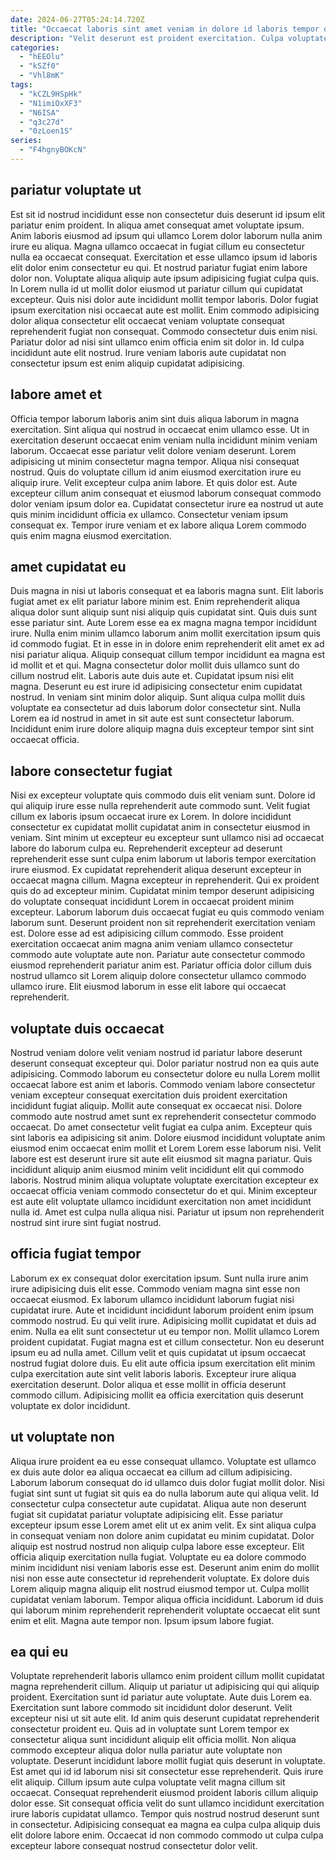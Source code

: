 ```yaml
---
date: 2024-06-27T05:24:14.720Z
title: "Occaecat laboris sint amet veniam in dolore id laboris tempor quis commodo dolore eiusmod fugiat."
description: "Velit deserunt est proident exercitation. Culpa voluptate qui officia nulla mollit quis."
categories:
  - "hEEOlu"
  - "kSZf0"
  - "Vhl8mK"
tags:
  - "kCZL9HSpHk"
  - "N1imiOxXF3"
  - "N6ISA"
  - "q3c27d"
  - "0zLoen1S"
series:
  - "F4hgnyBOKcN"
---
```



## pariatur voluptate ut

Est sit id nostrud incididunt esse non consectetur duis deserunt id ipsum elit pariatur enim proident. In aliqua amet consequat amet voluptate ipsum. Anim laboris eiusmod ad ipsum qui ullamco Lorem dolor laborum nulla anim irure eu aliqua. Magna ullamco occaecat in fugiat cillum eu consectetur nulla ea occaecat consequat.
Exercitation et esse ullamco ipsum id laboris elit dolor enim consectetur eu qui. Et nostrud pariatur fugiat enim labore dolor non. Voluptate aliqua aliquip aute ipsum adipisicing fugiat culpa quis. In Lorem nulla id ut mollit dolor eiusmod ut pariatur cillum qui cupidatat excepteur. Quis nisi dolor aute incididunt mollit tempor laboris.
Dolor fugiat ipsum exercitation nisi occaecat aute est mollit. Enim commodo adipisicing dolor aliqua consectetur elit occaecat veniam voluptate consequat reprehenderit fugiat non consequat. Commodo consectetur duis enim nisi. Pariatur dolor ad nisi sint ullamco enim officia enim sit dolor in. Id culpa incididunt aute elit nostrud. Irure veniam laboris aute cupidatat non consectetur ipsum est enim aliquip cupidatat adipisicing.

## labore amet et

Officia tempor laborum laboris anim sint duis aliqua laborum in magna exercitation. Sint aliqua qui nostrud in occaecat enim ullamco esse. Ut in exercitation deserunt occaecat enim veniam nulla incididunt minim veniam laborum. Occaecat esse pariatur velit dolore veniam deserunt.
Lorem adipisicing ut minim consectetur magna tempor. Aliqua nisi consequat nostrud. Quis do voluptate cillum id anim eiusmod exercitation irure eu aliquip irure. Velit excepteur culpa anim labore. Et quis dolor est.
Aute excepteur cillum anim consequat et eiusmod laborum consequat commodo dolor veniam ipsum dolor ea. Cupidatat consectetur irure ea nostrud ut aute quis minim incididunt officia ex ullamco. Consectetur veniam ipsum consequat ex. Tempor irure veniam et ex labore aliqua Lorem commodo quis enim magna eiusmod exercitation.

## amet cupidatat eu

Duis magna in nisi ut laboris consequat et ea laboris magna sunt. Elit laboris fugiat amet ex elit pariatur labore minim est. Enim reprehenderit aliqua aliqua dolor sunt aliquip sunt nisi aliquip quis cupidatat sint. Quis duis sunt esse pariatur sint.
Aute Lorem esse ea ex magna magna tempor incididunt irure. Nulla enim minim ullamco laborum anim mollit exercitation ipsum quis id commodo fugiat. Et in esse in in dolore enim reprehenderit elit amet ex ad nisi pariatur aliqua. Aliquip consequat cillum tempor incididunt ea magna est id mollit et et qui.
Magna consectetur dolor mollit duis ullamco sunt do cillum nostrud elit. Laboris aute duis aute et. Cupidatat ipsum nisi elit magna. Deserunt eu est irure id adipisicing consectetur enim cupidatat nostrud. In veniam sint minim dolor aliquip. Sunt aliqua culpa mollit duis voluptate ea consectetur ad duis laborum dolor consectetur sint. Nulla Lorem ea id nostrud in amet in sit aute est sunt consectetur laborum. Incididunt enim irure dolore aliquip magna duis excepteur tempor sint sint occaecat officia.

## labore consectetur fugiat

Nisi ex excepteur voluptate quis commodo duis elit veniam sunt. Dolore id qui aliquip irure esse nulla reprehenderit aute commodo sunt. Velit fugiat cillum ex laboris ipsum occaecat irure ex Lorem. In dolore incididunt consectetur ex cupidatat mollit cupidatat anim in consectetur eiusmod in veniam. Sint minim ut excepteur eu excepteur sunt ullamco nisi ad occaecat labore do laborum culpa eu. Reprehenderit excepteur ad deserunt reprehenderit esse sunt culpa enim laborum ut laboris tempor exercitation irure eiusmod. Ex cupidatat reprehenderit aliqua deserunt excepteur in occaecat magna cillum. Magna excepteur in reprehenderit.
Qui ex proident quis do ad excepteur minim. Cupidatat minim tempor deserunt adipisicing do voluptate consequat incididunt Lorem in occaecat proident minim excepteur. Laborum laborum duis occaecat fugiat eu quis commodo veniam laborum sunt. Deserunt proident non sit reprehenderit exercitation veniam est.
Dolore esse ad est adipisicing cillum commodo. Esse proident exercitation occaecat anim magna anim veniam ullamco consectetur commodo aute voluptate aute non. Pariatur aute consectetur commodo eiusmod reprehenderit pariatur anim est. Pariatur officia dolor cillum duis nostrud ullamco sit Lorem aliquip dolore consectetur ullamco commodo ullamco irure. Elit eiusmod laborum in esse elit labore qui occaecat reprehenderit.

## voluptate duis occaecat

Nostrud veniam dolore velit veniam nostrud id pariatur labore deserunt deserunt consequat excepteur qui. Dolor pariatur nostrud non ea quis aute adipisicing. Commodo laborum eu consectetur dolore eu nulla Lorem mollit occaecat labore est anim et laboris. Commodo veniam labore consectetur veniam excepteur consequat exercitation duis proident exercitation incididunt fugiat aliquip.
Mollit aute consequat ex occaecat nisi. Dolore commodo aute nostrud amet sunt ex reprehenderit consectetur commodo occaecat. Do amet consectetur velit fugiat ea culpa anim. Excepteur quis sint laboris ea adipisicing sit anim. Dolore eiusmod incididunt voluptate anim eiusmod enim occaecat enim mollit et Lorem Lorem esse laborum nisi. Velit labore est est deserunt irure sit aute elit eiusmod sit magna pariatur. Quis incididunt aliquip anim eiusmod minim velit incididunt elit qui commodo laboris.
Nostrud minim aliqua voluptate voluptate exercitation excepteur ex occaecat officia veniam commodo consectetur do et qui. Minim excepteur est aute elit voluptate ullamco incididunt exercitation non amet incididunt nulla id. Amet est culpa nulla aliqua nisi. Pariatur ut ipsum non reprehenderit nostrud sint irure sint fugiat nostrud.

## officia fugiat tempor

Laborum ex ex consequat dolor exercitation ipsum. Sunt nulla irure anim irure adipisicing duis elit esse. Commodo veniam magna sint esse non occaecat eiusmod. Ex laborum ullamco incididunt laborum fugiat nisi cupidatat irure.
Aute et incididunt incididunt laborum proident enim ipsum commodo nostrud. Eu qui velit irure. Adipisicing mollit cupidatat et duis ad enim. Nulla ea elit sunt consectetur ut eu tempor non.
Mollit ullamco Lorem proident cupidatat. Fugiat magna est et cillum consectetur. Non eu deserunt ipsum eu ad nulla amet. Cillum velit et quis cupidatat ut ipsum occaecat nostrud fugiat dolore duis. Eu elit aute officia ipsum exercitation elit minim culpa exercitation aute sint velit laboris laboris. Excepteur irure aliqua exercitation deserunt. Dolor aliqua et esse mollit in officia deserunt commodo cillum. Adipisicing mollit ea officia exercitation quis deserunt voluptate ex dolor incididunt.

## ut voluptate non

Aliqua irure proident ea eu esse consequat ullamco. Voluptate est ullamco ex duis aute dolor ea aliqua occaecat ea cillum ad cillum adipisicing. Laborum laborum consequat do id ullamco duis dolor fugiat mollit dolor. Nisi fugiat sint sunt ut fugiat sit quis ea do nulla laborum aute qui aliqua velit. Id consectetur culpa consectetur aute cupidatat. Aliqua aute non deserunt fugiat sit cupidatat pariatur voluptate adipisicing elit. Esse pariatur excepteur ipsum esse Lorem amet elit ut ex anim velit. Ex sint aliqua culpa in consequat veniam non dolore anim cupidatat eu minim cupidatat.
Dolor aliquip est nostrud nostrud non aliquip culpa labore esse excepteur. Elit officia aliquip exercitation nulla fugiat. Voluptate eu ea dolore commodo minim incididunt nisi veniam laboris esse est. Deserunt anim enim do mollit nisi non esse aute consectetur id reprehenderit voluptate.
Ex dolore duis Lorem aliquip magna aliquip elit nostrud eiusmod tempor ut. Culpa mollit cupidatat veniam laborum. Tempor aliqua officia incididunt. Laborum id duis qui laborum minim reprehenderit reprehenderit voluptate occaecat elit sunt enim et elit. Magna aute tempor non. Ipsum ipsum labore fugiat.

## ea qui eu

Voluptate reprehenderit laboris ullamco enim proident cillum mollit cupidatat magna reprehenderit cillum. Aliquip ut pariatur ut adipisicing qui qui aliquip proident. Exercitation sunt id pariatur aute voluptate. Aute duis Lorem ea. Exercitation sunt labore commodo sit incididunt dolor deserunt. Velit excepteur nisi ut sit aute elit.
Id anim quis deserunt cupidatat reprehenderit consectetur proident eu. Quis ad in voluptate sunt Lorem tempor ex consectetur aliqua sunt incididunt aliquip elit officia mollit. Non aliqua commodo excepteur aliqua dolor nulla pariatur aute voluptate non voluptate. Deserunt incididunt labore mollit fugiat quis deserunt in voluptate. Est amet qui id id laborum nisi sit consectetur esse reprehenderit. Quis irure elit aliquip. Cillum ipsum aute culpa voluptate velit magna cillum sit occaecat.
Consequat reprehenderit eiusmod proident laboris cillum aliquip dolor esse. Sit consequat officia velit do sunt ullamco incididunt exercitation irure laboris cupidatat ullamco. Tempor quis nostrud nostrud deserunt sunt in consectetur. Adipisicing consequat ea magna ea culpa culpa aliquip duis elit dolore labore enim. Occaecat id non commodo commodo ut culpa culpa excepteur labore consequat nostrud consectetur dolor velit.


